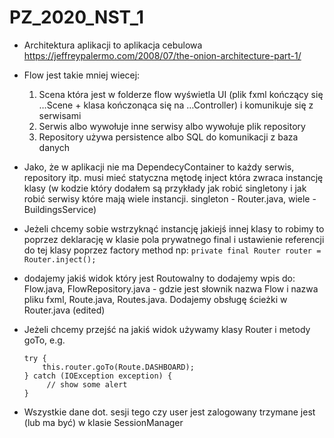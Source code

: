 # PZ_2020_NST_1

* Architektura aplikacji to aplikacja cebulowa https://jeffreypalermo.com/2008/07/the-onion-architecture-part-1/ 

* Flow jest takie mniej wiecej:
    1. Scena która jest w folderze flow wyświetla UI (plik fxml kończący się …Scene + klasa kończonąca się na …Controller) i komunikuje się z serwisami
    2. Serwis albo wywołuje inne serwisy albo wywołuje plik repository
    3. Repository używa persistence albo SQL do komunikacji z baza danych
* Jako, że w aplikacji nie ma DependecyContainer to każdy serwis, repository itp. musi mieć statyczna mętodę inject która zwraca instancję klasy (w kodzie który dodałem są przykłady jak robić singletony i jak robić serwisy które mają wiele instancji. singleton - Router.java, wiele - BuildingsService)
* Jeżeli chcemy sobie wstrzyknąć instancję jakiejś innej klasy to robimy to poprzez deklarację w klasie pola prywatnego final i ustawienie referencji do tej klasy poprzez factory method np:
```private final Router router = Router.inject();```
*  dodajemy jakiś widok który jest Routowalny to dodajemy wpis do: Flow.java, FlowRepository.java - gdzie jest słownik nazwa Flow i nazwa pliku fxml, Route.java, Routes.java. Dodajemy obsługę ścieżki w Router.java (edited) 
* Jeżeli chcemy przejść na jakiś widok używamy klasy Router i metody goTo, e.g.
    ```
    try {
        this.router.goTo(Route.DASHBOARD);
    } catch (IOException exception) {
         // show some alert
    }
    ```
* Wszystkie dane dot. sesji tego czy user jest zalogowany trzymane jest (lub ma być) w klasie SessionManager
